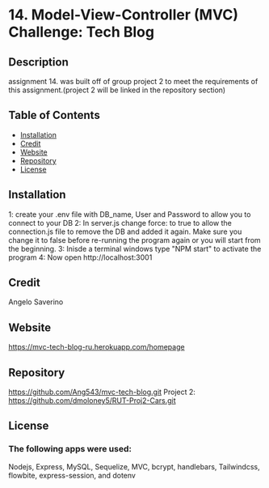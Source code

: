 # 14. Model-View-Controller (MVC) Challenge: Tech Blog
## Description
assignment 14.
was built off of group project 2 to meet the requirements of this assignment.(project 2 will be linked in the repository section)

  
  ## Table of Contents
  * [Installation](#installation)
  * [Credit](#credit)
  * [Website](#Website)
  * [Repository](#Repository)
  * [License](#License)
  
  ## Installation
  1: create your .env file with DB_name, User and Password to allow you to connect to your DB
  2: In server.js change force: to true to allow the connection.js file to remove the DB and added it again.  Make sure you change it to false before     re-running the program again or you will start from the beginning.
  3: Inisde a terminal windows type "NPM start" to activate the program
  4: Now open http://localhost:3001

  ## Credit
  Angelo Saverino


  ## Website
  https://mvc-tech-blog-ru.herokuapp.com/homepage

  ## Repository
  https://github.com/Ang543/mvc-tech-blog.git
  Project 2: https://github.com/dmoloney5/RUT-Proj2-Cars.git

  ## License
  ### The following apps were used: 
  Nodejs, Express, MySQL, Sequelize, MVC, bcrypt, handlebars, Tailwindcss, flowbite, express-session, and dotenv
  
 

